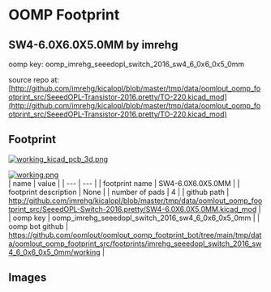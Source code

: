 # OOMP Footprint  
## SW4-6.0X6.0X5.0MM  by imrehg  
  
oomp key: oomp_imrehg_seeedopl_switch_2016_sw4_6_0x6_0x5_0mm  
  
source repo at: [http://github.com/imrehg/kicalopl/blob/master/tmp/data/oomlout_oomp_footprint_src/SeeedOPL-Transistor-2016.pretty/TO-220.kicad_mod](http://github.com/imrehg/kicalopl/blob/master/tmp/data/oomlout_oomp_footprint_src/SeeedOPL-Transistor-2016.pretty/TO-220.kicad_mod)  
## Footprint  
  
[![working_kicad_pcb_3d.png](working_kicad_pcb_3d_600.png)](working_kicad_pcb_3d.png)  
  
[![working.png](working_600.png)](working.png)  
| name | value | 
| --- | --- | 
| footprint name | SW4-6.0X6.0X5.0MM | 
| footprint description | None | 
| number of pads | 4 | 
| github path | http://github.com/imrehg/kicalopl/blob/master/tmp/data/oomlout_oomp_footprint_src/SeeedOPL-Switch-2016.pretty/SW4-6.0X6.0X5.0MM.kicad_mod | 
| oomp key | oomp_imrehg_seeedopl_switch_2016_sw4_6_0x6_0x5_0mm | 
| oomp bot github | https://github.com/oomlout/oomlout_oomp_footprint_bot/tree/main/tmp/data/oomlout_oomp_footprint_src/footprints/imrehg_seeedopl_switch_2016_sw4_6_0x6_0x5_0mm/working | 
## Images  
